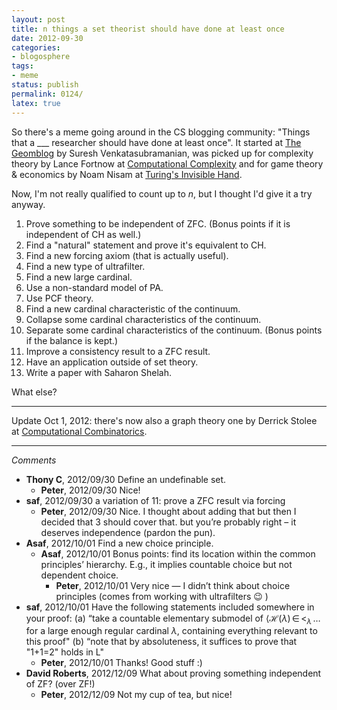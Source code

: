 ```yaml
---
layout: post
title: n things a set theorist should have done at least once
date: 2012-09-30
categories:
- blogosphere
tags:
- meme
status: publish
permalink: 0124/
latex: true
---
```


So there's a meme going around in the CS blogging community: "Things that a ___ researcher should have done at least once". It started at [The Geomblog](http://geomblog.blogspot.com/2012/09/things-tcser-should-have-done-at-least.html) by Suresh Venkatasubramanian, was picked up for complexity theory by Lance Fortnow at [Computational Complexity](http://blog.computationalcomplexity.org/2012/09/things-complexity-theorist-should-do-at.html) and for game theory & economics by Noam Nisam at [Turing's Invisible Hand](https://agtb.wordpress.com/2012/09/28/things-a-agteer-should-do-at-least-once/).

Now, I'm not really qualified to count up to $n$, but I thought I'd give it a try anyway.

1.  Prove something to be independent of ZFC. (Bonus points if it is independent of CH as well.)
2.  Find a "natural" statement and prove it's equivalent to CH.
3.  Find a new forcing axiom (that is actually useful).
4.  Find a new type of ultrafilter.
5.  Find a new large cardinal.
6.  Use a non-standard model of PA.
7.  Use PCF theory.
8.  Find a new cardinal characteristic of the continuum.
9.  Collapse some cardinal characteristics of the continuum.
10.  Separate some cardinal characteristics of the continuum. (Bonus points if the balance is kept.)
11.  Improve a consistency result to a ZFC result.
12.  Have an application outside of set theory.
13.  Write a paper with Saharon Shelah.

What else?

* * *

Update Oct 1, 2012: there's now also a graph theory one by Derrick Stolee at [Computational Combinatorics](http://computationalcombinatorics.wordpress.com/2012/09/28/things-a-graph-theorist-should-do-at-least-once/).

---

_Comments_

* **Thony C**, 2012/09/30
  Define an undefinable set.
  * **Peter**, 2012/09/30
    Nice!
* **saf**, 2012/09/30
  a variation of 11: prove a ZFC result via forcing
  * **Peter**, 2012/09/30
    Nice. I thought about adding that but then I decided that 3 should cover that. but you’re probably right – it deserves independence (pardon the pun).
* **Asaf**, 2012/10/01
  Find a new choice principle.
  * **Asaf**, 2012/10/01
    Bonus points: find its location within the common principles’ hierarchy. E.g., it implies countable choice but not dependent choice.
    * **Peter**, 2012/10/01
    Very nice — I didn’t think about choice principles (comes from working with ultrafilters 😉 )
* **saf**, 2012/10/01
  Have the following statements included somewhere in your proof:
  (a) “take a countable elementary submodel of $\langle \mathcal H(\lambda)\,\in\,<_ \lambda\,\ldots$ for a large enough regular cardinal $\lambda$, containing everything relevant to this proof"
  (b) “note that by absoluteness, it suffices to prove that "1+1=2" holds in L"
  * **Peter**, 2012/10/01
    Thanks! Good stuff :)
* **David Roberts**, 2012/12/09
  What about proving something independent of ZF? (over ZF!)
  * **Peter**, 2012/12/09
    Not my cup of tea, but nice!
